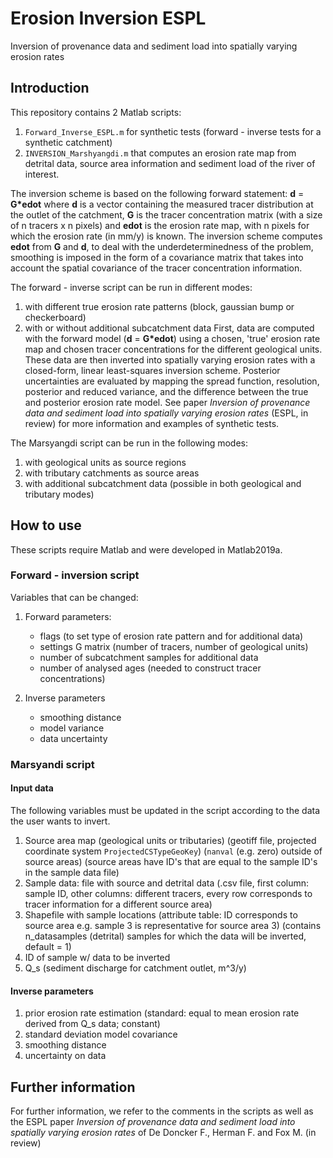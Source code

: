 # Erosion Inversion ESPL
Inversion of provenance data and sediment load into spatially varying erosion rates

## Introduction
This repository contains 2 Matlab scripts:
1) `Forward_Inverse_ESPL.m` for synthetic tests (forward - inverse tests for a synthetic catchment)
2) `INVERSION_Marshyangdi.m` that computes an erosion rate map from detrital data, source area information and sediment load of the river of interest.

The inversion scheme is based on the following forward statement: 
**d** = **G\*edot** 
where **d** is a vector containing the measured tracer distribution at the outlet of the catchment, **G** is the tracer concentration matrix (with a size of n tracers x n pixels) and **edot** is the erosion rate map, with n pixels for which the erosion rate (in mm/y) is known. 
The inversion scheme computes **edot** from **G** and **d**, to deal with the underdeterminedness of the problem, smoothing is imposed in the form of a covariance matrix that takes into account the spatial covariance of the tracer concentration information.

The forward - inverse script can be run in different modes:
1) with different true erosion rate patterns (block, gaussian bump or checkerboard)
2) with or without additional subcatchment data
First, data are computed with the forward model (**d** = **G\*edot**) using a chosen, 'true' erosion rate map and chosen tracer concentrations for the different geological units. These data are then inverted into spatially varying erosion rates with a closed-form, linear least-squares inversion scheme. Posterior uncertainties are evaluated by mapping the spread function, resolution, posterior and reduced variance, and the difference between the true and posterior erosion rate model. See paper *Inversion of provenance data and sediment load into spatially varying erosion rates* (ESPL, in review) for more information and examples of synthetic tests. 

The Marsyangdi script can be run in the following modes:
1) with geological units as source regions
2) with tributary catchments as source areas
3) with additional subcatchment data (possible in both geological and tributary modes)

## How to use
These scripts require Matlab and were developed in Matlab2019a.

### Forward - inversion script
Variables that can be changed:
1) Forward parameters:
   - flags (to set type of erosion rate pattern and for additional data)
   - settings G matrix (number of tracers, number of geological units)
   - number of subcatchment samples for additional data
   - number of analysed ages (needed to construct tracer concentrations)
   
2) Inverse parameters
   - smoothing distance
   - model variance
   - data uncertainty

### Marsyandi script
#### Input data
The following variables must be updated in the script according to the data the user wants to invert.
1) Source area map
  (geological units or tributaries)
  (geotiff file, projected coordinate system `ProjectedCSTypeGeoKey`)
  (`nanval` (e.g. zero) outside of source areas)
  (source areas have ID's that are equal to the sample ID's in the sample data file)
2) Sample data: file with source and detrital data
  (.csv file, first column: sample ID, other columns: different tracers,
   every row corresponds to tracer information for a different source area)
3) Shapefile with sample locations
   (attribute table: ID corresponds to source area e.g. sample 3 is
   representative for source area 3)
   (contains n_datasamples (detrital) samples for which the data will be inverted,
   default = 1)
4) ID of sample w/ data to be inverted
5) Q_s
(sediment discharge for catchment outlet, m^3/y)

#### Inverse parameters
1) prior erosion rate estimation (standard: equal to mean erosion rate derived from Q_s data; constant)
2) standard deviation model covariance
3) smoothing distance
4) uncertainty on data

## Further information
For further information, we refer to the comments in the scripts as well as the ESPL paper *Inversion of provenance data and sediment load into spatially varying erosion rates* of De Doncker F., Herman F. and Fox M. (in review)
